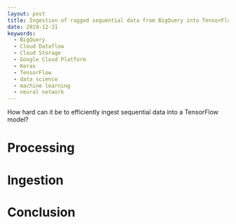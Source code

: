 ```yaml
---
layout: post
title: Ingestion of ragged sequential data from BigQuery into TensorFlow
date: 2019-12-31
keywords:
  - BigQuery
  - Cloud Dataflow
  - Cloud Storage
  - Google Cloud Platform
  - Keras
  - TensorFlow
  - data science
  - machine learning
  - neural network
---
```


How hard can it be to efficiently ingest sequential data into a TensorFlow
model?

# Processing

# Ingestion

# Conclusion

[BigQuery]: https://cloud.google.com/bigquery/
[Cloud Dataflow]: https://cloud.google.com/dataflow/
[Cloud Storage]: https://cloud.google.com/storage/
[TensorFlow]: https://www.tensorflow.org
